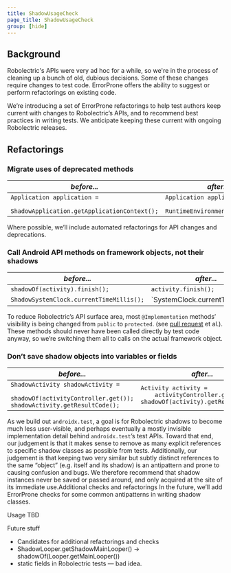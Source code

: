 ```yaml
---
title: ShadowUsageCheck
page_title: ShadowUsageCheck
group: [hide]
---
```

## Background
Robolectric's APIs were very ad hoc for a while, so we're in the process of cleaning up a bunch of old, dubious decisions. Some of these changes require changes to test code. ErrorProne offers the ability to suggest or perform refactorings on existing code.

We’re introducing a set of ErrorProne refactorings to help test authors keep current with changes to Robolectric’s APIs, and to recommend best practices in writing tests. We anticipate keeping these current with ongoing Robolectric releases.

## Refactorings

### Migrate uses of deprecated methods

| *before...*                               | *after...*                                            |
| ----------------------------------------- | ----------------------------------------------------- |
| `Application application =`<br>`    ShadowApplication.getApplicationContext();` | `Application application =`<br>`    RuntimeEnvironment.application` |

Where possible, we’ll include automated refactorings for API changes and deprecations.

### Call Android API methods on framework objects, not their shadows

| *before...*                               | *after...*                                            |
| ----------------------------------------- | ----------------------------------------------------- |
| `shadowOf(activity).finish();`            | `activity.finish();`                                  |
| `ShadowSystemClock.currentTimeMillis();`  | `SystemClock.currentTimeMillis();                     |

To reduce Robolectric’s API surface area, most `@Implementation` methods’ visibility is being changed from `public` to `protected`. (see [pull request](https://github.com/robolectric/robolectric/pull/3130) et al.). These methods should never have been called directly by test code anyway, so we’re switching them all to calls on the actual framework object.

### Don’t save shadow objects into variables or fields

| *before...*                               | *after...*                                            |
| ----------------------------------------- | ----------------------------------------------------- |
| `ShadowActivity shadowActivity =`<br>`    shadowOf(activityController.get());`<br>`shadowActivity.getResultCode();` | `Activity activity =`<br>`    activityController.get();`<br>`shadowOf(activity).getResultCode();` |

As we build out `androidx.test`, a goal is for Robolectric shadows to become much less user-visible, and perhaps eventually a mostly invisible implementation detail behind `androidx.test`’s test APIs. Toward that end, our judgement is that it makes sense to remove as many explicit references to specific shadow classes as possible from tests.
Additionally, our judgement is that keeping two very similar but subtly distinct references to the same “object” (e.g. itself and its shadow) is an antipattern and prone to causing confusion and bugs.
We therefore recommend that shadow instances never be saved or passed around, and only acquired at the site of its immediate use.Additional checks and refactorings
In the future, we’ll add ErrorProne checks for some common antipatterns in writing shadow classes.

Usage
TBD

Future stuff
* Candidates for additional refactorings and checks
* ShadowLooper.getShadowMainLooper() -> shadowOf(Looper.getMainLooper())
* static fields in Robolectric tests — bad idea.
